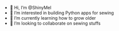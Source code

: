 - 👋 Hi, I’m @ShinyMel
- 👀 I’m interested in building Python apps for sewing
- 🌱 I’m currently learning how to grow older
- 💞️ I’m looking to collaborate on sewing stuffs

